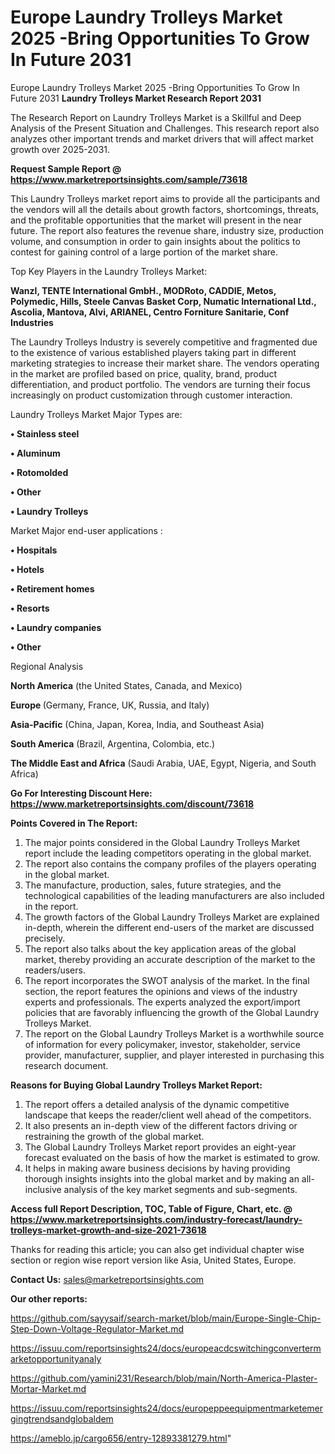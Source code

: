 # Europe Laundry Trolleys Market 2025 -Bring Opportunities To Grow In Future 2031
Europe Laundry Trolleys Market 2025 -Bring Opportunities To Grow In Future 2031
<strong>Laundry Trolleys Market Research Report 2031</strong>

The Research Report on Laundry Trolleys Market is a Skillful and Deep Analysis of the Present Situation and Challenges. This research report also analyzes other important trends and market drivers that will affect market growth over 2025-2031.

<strong>Request Sample Report @ <a href=https://www.marketreportsinsights.com/sample/73618>https://www.marketreportsinsights.com/sample/73618</a></strong>

This Laundry Trolleys market report aims to provide all the participants and the vendors will all the details about growth factors, shortcomings, threats, and the profitable opportunities that the market will present in the near future. The report also features the revenue share, industry size, production volume, and consumption in order to gain insights about the politics to contest for gaining control of a large portion of the market share.

Top Key Players in the Laundry Trolleys Market:

<strong>Wanzl, TENTE International GmbH., MODRoto, CADDIE, Metos, Polymedic, Hills, Steele Canvas Basket Corp, Numatic International Ltd., Ascolia, Mantova, Alvi, ARIANEL, Centro Forniture Sanitarie, Conf Industries</strong>

The Laundry Trolleys Industry is severely competitive and fragmented due to the existence of various established players taking part in different marketing strategies to increase their market share. The vendors operating in the market are profiled based on price, quality, brand, product differentiation, and product portfolio. The vendors are turning their focus increasingly on product customization through customer interaction.

Laundry Trolleys Market Major Types are:

<strong>• Stainless steel

• Aluminum

• Rotomolded

• Other

• Laundry Trolleys</strong>

Market Major end-user applications :

<strong>• Hospitals

• Hotels

• Retirement homes

• Resorts

• Laundry companies

• Other</strong>

Regional Analysis

</u><strong><b>North America</b></strong> (the United States, Canada, and Mexico)

<strong><b>Europe </b></strong>(Germany, France, UK, Russia, and Italy)

<strong><b>Asia-Pacific</b></strong> (China, Japan, Korea, India, and Southeast Asia)

<strong><b>South America</b></strong> (Brazil, Argentina, Colombia, etc.)

<strong><b>The Middle East and Africa</b></strong> (Saudi Arabia, UAE, Egypt, Nigeria, and South Africa)

<strong>Go For Interesting Discount Here: <a href=https://www.marketreportsinsights.com/discount/73618>https://www.marketreportsinsights.com/discount/73618</a></strong>

<strong>Points Covered in The Report:</strong>
<ol>
  <li>The major points considered in the Global Laundry Trolleys Market report include the leading competitors operating in the global market.</li>
  <li>The report also contains the company profiles of the players operating in the global market.</li>
  <li>The manufacture, production, sales, future strategies, and the technological capabilities of the leading manufacturers are also included in the report.</li>
  <li>The growth factors of the Global Laundry Trolleys Market are explained in-depth, wherein the different end-users of the market are discussed precisely.</li>
  <li>The report also talks about the key application areas of the global market, thereby providing an accurate description of the market to the readers/users.</li>
  <li>The report incorporates the SWOT analysis of the market. In the final section, the report features the opinions and views of the industry experts and professionals. The experts analyzed the export/import policies that are favorably influencing the growth of the Global Laundry Trolleys Market.</li>
  <li>The report on the Global Laundry Trolleys Market is a worthwhile source of information for every policymaker, investor, stakeholder, service provider, manufacturer, supplier, and player interested in purchasing this research document.</li>
</ol>
<strong>Reasons for Buying Global Laundry Trolleys Market Report:</strong>

<ol>
  <li>The report offers a detailed analysis of the dynamic competitive landscape that keeps the reader/client well ahead of the competitors.</li>
  <li>It also presents an in-depth view of the different factors driving or restraining the growth of the global market.</li>
  <li>The Global Laundry Trolleys Market report provides an eight-year forecast evaluated on the basis of how the market is estimated to grow.</li>
  <li>It helps in making aware business decisions by having providing thorough insights insights into the global market and by making an all-inclusive analysis of the key market segments and sub-segments.</li>
</ol>
<strong>Access full Report Description, TOC, Table of Figure, Chart, etc. @ <a href=https://www.marketreportsinsights.com/industry-forecast/laundry-trolleys-market-growth-and-size-2021-73618>https://www.marketreportsinsights.com/industry-forecast/laundry-trolleys-market-growth-and-size-2021-73618</a></strong>


Thanks for reading this article; you can also get individual chapter wise section or region wise report version like Asia, United States, Europe.

<strong>Contact Us:</strong>
sales@marketreportsinsights.com

<strong>Our other reports:</strong>

<a href=https://github.com/sayysaif/search-market/blob/main/Europe-Single-Chip-Step-Down-Voltage-Regulator-Market.md>https://github.com/sayysaif/search-market/blob/main/Europe-Single-Chip-Step-Down-Voltage-Regulator-Market.md</a>

<a href=https://issuu.com/reportsinsights24/docs/europeacdcswitchingconvertermarketopportunityanaly>https://issuu.com/reportsinsights24/docs/europeacdcswitchingconvertermarketopportunityanaly</a>

<a href=https://github.com/yamini231/Research/blob/main/North-America-Plaster-Mortar-Market.md>https://github.com/yamini231/Research/blob/main/North-America-Plaster-Mortar-Market.md</a>

<a href=https://issuu.com/reportsinsights24/docs/europeppeequipmentmarketemergingtrendsandglobaldem>https://issuu.com/reportsinsights24/docs/europeppeequipmentmarketemergingtrendsandglobaldem</a>

<a href=https://ameblo.jp/cargo656/entry-12893381279.html>https://ameblo.jp/cargo656/entry-12893381279.html</a>"
